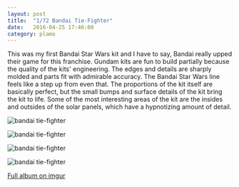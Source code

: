 ```yaml
---
layout: post
title:  "1/72 Bandai Tie-Fighter"
date:   2016-04-25 17:46:00 
category: plamo
---
```


This was my first Bandai Star Wars kit and I have to say, Bandai really upped their game
for this franchise. Gundam kits are fun to build partially because the quality of the kits' 
engineering. The edges and details are sharply molded and parts fit with admirable accuracy.
The Bandai Star Wars line feels like a step up from even that. The proportions of the kit itself
are basically perfect, but the small bumps and surface details of the kit bring the kit to life. 
Some of the most interesting areas of the kit are the insides and outsides of the solar panels, which 
have a hypnotizing amount of detail. 

![bandai tie-fighter](http://i.imgur.com/AuCiDVBh.jpg)

![bandai tie-fighter](http://i.imgur.com/St96PsFh.jpg)

![bandai tie-fighter](http://i.imgur.com/lQmE47yh.jpg)

![bandai tie-fighter](http://i.imgur.com/SFb12Rch.jpg)

[Full album on imgur](http://imgur.com/a/vhXDQ)
